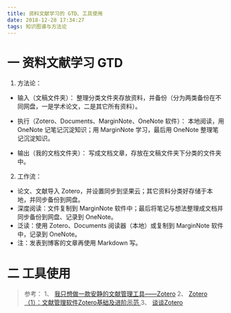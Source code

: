 ```yaml
---
title: 资料文献学习的 GTD、工具使用
date: 2018-12-28 17:34:27
tags: 知识图谱与方法论
---
```

# 一 资料文献学习 GTD
1. 方法论：
- 输入（文稿文件夹）：
整理分类文件夹存放资料，并备份（分为两类备份在不同网盘，一是学术论文，二是其它所有资料）。

- 执行（Zotero、Documents、MarginNote、OneNote 软件）：
本地阅读，用 OneNote 记笔记沉淀知识；用 MarginNote 学习，最后用 OneNote 整理笔记沉淀知识。

- 输出（我的文档文件夹）：
写成文档文章，存放在文稿文件夹下分类的文件夹中。

2. 工作流：
- 论文、文献导入 Zotero，并设置同步到坚果云；其它资料分类好存储于本地，并同步备份到网盘。
- 深度阅读：文件复制到 MarginNote 软件中；最后将笔记与想法整理成文档并同步备份到网盘、记录到 OneNote。
- 泛读：使用 Zotero、Documents 阅读器（本地）或复制到 MarginNote 软件中，记录到 OneNote。
- 注：发表到博客的文章再使用 Markdown 写。

# 二 工具使用
> 参考：
1、 [我只想做一款安静的文献管理工具——Zotero](https://sspai.com/post/32650)
2、 [Zotero（1）：文献管理软件Zotero基础及进阶示范 ](https://www.yangzhiping.com/tech/zotero1.html)
3、 [谈谈Zotero](https://www.jianshu.com/p/6adcf5f528fe)